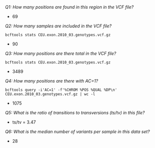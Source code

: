 *Q1: How many positions are found in this region in the VCF file?*  
 - 69


*Q2: How many samples are included in the VCF file?*  

 ```bcftools stats CEU.exon.2010_03.genotypes.vcf.gz```
- 90 

*Q3: How many positions are there total in the VCF file?*

 ```bcftools stats CEU.exon.2010_03.genotypes.vcf.gz```
- 3489 

*Q4: How many positions are there with AC=1?*

```bcftools query -i'AC=1' -f'%CHROM %POS %QUAL %DP\n' CEU.exon.2010_03.genotypes.vcf.gz | wc -l```
- 1075


*Q5: What is the ratio of transitions to transversions (ts/tv) in this file?*  

- ts/tv = 3.47

*Q6: What is the median number of variants per sample in this data set?*  
- 28
